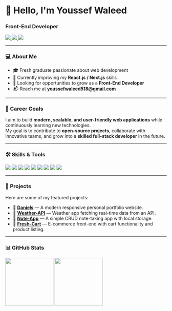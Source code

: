 <h1 align="left">👋 Hello, I'm Youssef Waleed</h1>
<h3 align="left">Front-End Developer</h3>

<p align="left">
  <a href="mailto:youssefwaleed518@gmail.com">
    <img src="https://img.shields.io/badge/Email-D14836?style=flat&logo=gmail&logoColor=white" />
  </a>
  <a href="https://www.linkedin.com/in/youssef-waleed-61606524b/">
    <img src="https://img.shields.io/badge/LinkedIn-0077B5?style=flat&logo=linkedin&logoColor=white" />
  </a>
  <a href="https://github.com/youssefwaleed22">
    <img src="https://img.shields.io/badge/GitHub-181717?style=flat&logo=github&logoColor=white" />
  </a>
</p>

---

### 💻 About Me
- 🎓 Fresh graduate passionate about web development  
- 🌱 Currently improving my **React.js / Next.js** skills  
- 🚀 Looking for opportunities to grow as a **Front-End Developer**  
- 📬 Reach me at **youssefwaleed518@gmail.com**

---

### 🎯 Career Goals
I aim to build **modern, scalable, and user-friendly web applications** while continuously learning new technologies.  
My goal is to contribute to **open-source projects**, collaborate with innovative teams, and grow into a **skilled full-stack developer** in the future.  

---

### 🛠️ Skills & Tools

<p align="left">
  <img src="https://img.shields.io/badge/HTML5-E34F26?style=flat&logo=html5&logoColor=white" />
  <img src="https://img.shields.io/badge/CSS3-1572B6?style=flat&logo=css3&logoColor=white" />
  <img src="https://img.shields.io/badge/JavaScript-F7DF1E?style=flat&logo=javascript&logoColor=black" />
  <img src="https://img.shields.io/badge/TypeScript-3178C6?style=flat&logo=typescript&logoColor=white" />
  <img src="https://img.shields.io/badge/React-61DAFB?style=flat&logo=react&logoColor=black" />
  <img src="https://img.shields.io/badge/Next.js-000000?style=flat&logo=next.js&logoColor=white" />
  <img src="https://img.shields.io/badge/TailwindCSS-38B2AC?style=flat&logo=tailwind-css&logoColor=white" />
  <img src="https://img.shields.io/badge/Bootstrap-563D7C?style=flat&logo=bootstrap&logoColor=white" />
  <img src="https://img.shields.io/badge/Supabase-3ECF8E?style=flat&logo=supabase&logoColor=white" />
</p>

---

### 📂 Projects
Here are some of my featured projects:

- 🔗 [**Daniels**](https://github.com/youssefwaleed22/Daniels) — A modern responsive personal portfolio website.  
- 🔗 [**Weather-API**](https://github.com/youssefwaleed22/Weather-API) — Weather app fetching real-time data from an API.  
- 🔗 [**Note-App**](https://github.com/youssefwaleed22/note-app) — A simple CRUD note-taking app with local storage.  
- 🔗 [**Fresh-Cart**](https://github.com/youssefwaleed22/fresh-cart) — E-commerce front-end with cart functionality and product listing.  

---

### 📊 GitHub Stats
<p align="left">
  <img src="https://github-readme-stats.vercel.app/api?username=youssefwaleed22&show_icons=true&theme=default" height="150" />
  <img src="https://github-readme-stats.vercel.app/api/top-langs/?username=youssefwaleed22&layout=compact&theme=default" height="150" />
</p>
